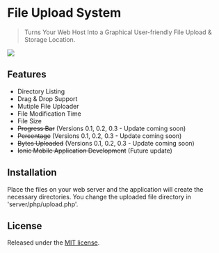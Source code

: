 # File Upload System
> Turns Your Web Host Into a Graphical User-friendly File Upload & Storage Location.

![](https://cloud.githubusercontent.com/assets/24397291/21464330/dda553f6-c971-11e6-86d9-4c5a0cf29f4f.png)

## Features
- Directory Listing
- Drag & Drop Support
- Mutiple File Uploader
- File Modification Time
- File Size
- ~~Progress Bar~~ (Versions 0.1, 0.2, 0.3 - Update coming soon) 
- ~~Percentage~~ (Versions 0.1, 0.2, 0.3 - Update coming soon) 
- ~~Bytes Uploaded~~ (Versions 0.1, 0.2, 0.3 - Update coming soon) 
- ~~Ionic Mobile Application Development~~ (Future update) 

## Installation 
Place the files on your web server and the application will create the necessary directories. You change the uploaded file directory in 'server/php/upload.php'.

## License 

Released under the [MIT license](https://opensource.org/licenses/MIT).
